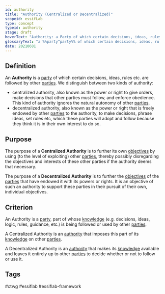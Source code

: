 ```yaml
---
id: authority
title: "Authority (Centralized or Decentralized)"
scopeid: essifLab
type: concept
typeid: authority
stage: draft
hoverText: "Authority: a Party of which certain decisions, ideas, rules etc. are followed by other Parties."
glossaryText: "a %%party^party%% of which certain decisions, ideas, rules etc. are followed by other %%parties^party%%."
date: 20210601
---
```


## Definition
An **Authority** is a [party](party) of which certain decisions, ideas, rules etc. are followed by other [parties](party). We distinguish between two kinds of authority:
- centralized authority, also known as the power or right to give orders, make decisions that other parties must follow, and enforce obedience. This kind of authority ignores the natural autonomy of other [parties](party).
- decentralized authority, also known as the power or right that is freely endowed by other [parties](party) to the authority, to make decisions, phrase ideas, set rules etc, which these parties will adopt and follow because they think it is in their own interest to do so.

## Purpose
The purpose of a **Centralized Authority** is to further its own [objectives](objective) by using (to the level of exploiting) other [parties](party), thereby possibly disregarding the objectives and interests of these other parties if the authority deems that necessary.

The purpose of a **Decentralized Authority** is to further the [objectives](objective) of the [parties](party) that have endowed it with its powers or rights. It is an objective of such an authority to support these parties in their pursuit of their own, individual objectives.

## Criterion
An Authority is a [party](party), part of whose [knowledge](knowledge) (e.g. decisions, ideas, logic, rules, guidance, etc.) is being followed or used by other [parties](party).

A Centralized Authority is an [authority](authority) that imposes this part of its [knowledge](knowledge) on other [parties](party).

A Decentralized Authority is an [authority](authority) that makes its [knowledge](knowledge) available and leaves it entirely up to other [parties](party) to decide whether or not to follow or use it.
## Tags
#ctwg #essiflab #essiflab-framework